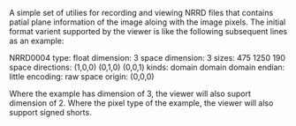 A simple set of utilies for recording and viewing NRRD files that contains patial plane information of the image aloing with the image pixels.
The initial format varient supported by the viewer is like the following subsequent lines as an example:

NRRD0004
type: float
dimension: 3
space dimension: 3
sizes: 475 1250 190
space directions: (1,0,0) (0,1,0) (0,0,1)
kinds: domain domain domain
endian: little
encoding: raw
space origin: (0,0,0)

Where the example has dimension of 3, the viewer will also suport dimension of 2.
Where the pixel type of the example, the viewer will also support signed shorts.


